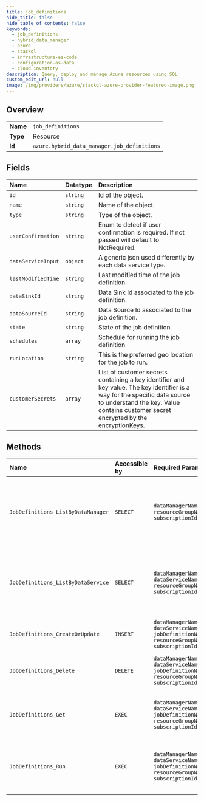 ```yaml
---
title: job_definitions
hide_title: false
hide_table_of_contents: false
keywords:
  - job_definitions
  - hybrid_data_manager
  - azure    
  - stackql
  - infrastructure-as-code
  - configuration-as-data
  - cloud inventory
description: Query, deploy and manage Azure resources using SQL
custom_edit_url: null
image: /img/providers/azure/stackql-azure-provider-featured-image.png
---
```

  
    

## Overview
<table><tbody>
<tr><td><b>Name</b></td><td><code>job_definitions</code></td></tr>
<tr><td><b>Type</b></td><td>Resource</td></tr>
<tr><td><b>Id</b></td><td><code>azure.hybrid_data_manager.job_definitions</code></td></tr>
</tbody></table>

## Fields
| Name | Datatype | Description |
|:-----|:---------|:------------|
| `id` | `string` | Id of the object. |
| `name` | `string` | Name of the object. |
| `type` | `string` | Type of the object. |
| `userConfirmation` | `string` | Enum to detect if user confirmation is required. If not passed will default to NotRequired. |
| `dataServiceInput` | `object` | A generic json used differently by each data service type. |
| `lastModifiedTime` | `string` | Last modified time of the job definition. |
| `dataSinkId` | `string` | Data Sink Id associated to the job definition. |
| `dataSourceId` | `string` | Data Source Id associated to the job definition. |
| `state` | `string` | State of the job definition. |
| `schedules` | `array` | Schedule for running the job definition |
| `runLocation` | `string` | This is the preferred geo location for the job to run. |
| `customerSecrets` | `array` | List of customer secrets containing a key identifier and key value. The key identifier is a way for the specific data source to understand the key. Value contains customer secret encrypted by the encryptionKeys. |
## Methods
| Name | Accessible by | Required Params | Description |
|:-----|:--------------|:----------------|:------------|
| `JobDefinitions_ListByDataManager` | `SELECT` | `dataManagerName, resourceGroupName, subscriptionId` | This method gets all the job definitions of the given data manager resource. |
| `JobDefinitions_ListByDataService` | `SELECT` | `dataManagerName, dataServiceName, resourceGroupName, subscriptionId` | This method gets all the job definitions of the given data service name. |
| `JobDefinitions_CreateOrUpdate` | `INSERT` | `dataManagerName, dataServiceName, jobDefinitionName, resourceGroupName, subscriptionId` | Creates or updates a job definition. |
| `JobDefinitions_Delete` | `DELETE` | `dataManagerName, dataServiceName, jobDefinitionName, resourceGroupName, subscriptionId` | This method deletes the given job definition. |
| `JobDefinitions_Get` | `EXEC` | `dataManagerName, dataServiceName, jobDefinitionName, resourceGroupName, subscriptionId` | This method gets job definition object by name. |
| `JobDefinitions_Run` | `EXEC` | `dataManagerName, dataServiceName, jobDefinitionName, resourceGroupName, subscriptionId` | This method runs a job instance of the given job definition. |
